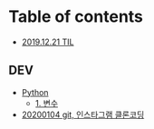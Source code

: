 # Table of contents

* [2019.12.21 TIL](README.md)

## DEV

* [Python](dev/python/README.md)
  * [1. 변수](dev/python/python01.md)
* [20200104 git, 인스타그램 클론코딩](20200104-git.md)

